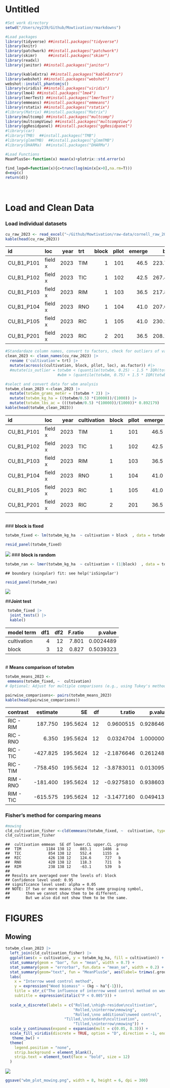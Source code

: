 Untitled
================

``` r
#Set work directory
setwd("/Users/ey239/Github/Mowtivation/rmarkdowns")

#Load packages 
library(tidyverse) ##install.packages("tidyverse")
library(knitr)
library(patchwork) ##install.packages("patchwork")
library(skimr)     ##install.packages("skimr")
library(readxl)
library(janitor) ##install.packages("janitor")

library(kableExtra) ##install.packages("kableExtra")
library(webshot) ##install.packages("webshot")
webshot::install_phantomjs()
library(viridis) ##install.packages("viridis")
library(lme4) ##install.packages("lme4")
library(lmerTest) ##install.packages("lmerTest")
library(emmeans) ##install.packages("emmeans")
library(rstatix) ##install.packages("rstatix")
#library(Matrix) ##install.packages("Matrix")
library(multcomp) ##install.packages("multcomp")
library(multcompView) ##install.packages("multcompView")
library(ggResidpanel) ##install.packages("ggResidpanel")
#library(car)
#library(TMB)  ##install.packages("TMB")
#library(glmmTMB)  ##install.packages("glmmTMB")
#library(DHARMa)  ##install.packages("DHARMa")

#Load Functions
MeanPlusSe<-function(x) mean(x)+plotrix::std.error(x)

find_logw0=function(x){c=trunc(log(min(x[x>0],na.rm=T)))
d=exp(c)
return(d)}
```

<br>

# **Load and Clean Data**

### **Load individual datasets**

``` r
cu_raw_2023 <- read_excel("~/Github/Mowtivation/raw-data/cornell_raw_2023.xlsx")
kable(head(cu_raw_2023))
```

| id | loc | year | trt | block | pllot | emerge | bbm | intrabm | interbm | totwbm | totmbm | beanden | beanyd |
|:---|:---|---:|:---|---:|---:|---:|---:|---:|---:|---:|:---|---:|---:|
| CU_B1_P101 | field x | 2023 | TIM | 1 | 101 | 46.5 | 223.740 | 19.000 | 44.490 | 63.490 | Na | 34.5 | 417.21 |
| CU_B1_P102 | field x | 2023 | TIC | 1 | 102 | 42.5 | 267.460 | 30.975 | 0.720 | 31.695 | Na | 39.5 | 565.54 |
| CU_B1_P103 | field x | 2023 | RIM | 1 | 103 | 36.5 | 217.890 | 0.950 | 6.890 | 3.920 | 285.95 | 37.5 | 449.93 |
| CU_B1_P104 | field x | 2023 | RNO | 1 | 104 | 41.0 | 207.675 | 0.660 | 45.735 | 46.395 | 241.03 | 35.0 | 412.59 |
| CU_B1_P105 | field x | 2023 | RIC | 1 | 105 | 41.0 | 230.285 | 0.495 | 22.025 | 22.520 | 306.64 | 39.0 | 473.79 |
| CU_B1_P201 | field x | 2023 | RIC | 2 | 201 | 36.5 | 208.105 | 6.395 | 19.460 | 25.855 | 370.94499999999999 | 33.5 | 484.04 |

``` r
#Standardaze column names, convert to factors, check for outliers of variable**
clean_2023 <- clean_names(cu_raw_2023) |>  
  rename ('cultivation'= trt) |> 
  mutate(across(c(cultivation, block, pllot, loc), as.factor)) #|> 
  #mutate(is_outlier = totwbm < (quantile(totwbm, 0.25) - 1.5 * IQR(totwbm)) |
                       #wbm > (quantile(totwbm, 0.75) + 1.5 * IQR(totwbm)))

#select and convert data for wbm analysis
totwbm_clean_2023 <-clean_2023 |>              
  mutate(totwbm_grams_meter = (totwbm * 2)) |> 
  mutate(totwbm_kg_ha = ((totwbm/0.5) *(10000))/(1000)) |>
  mutate(totwbm_lbs_ac = (((totwbm/0.5) *(10000))/(1000))* 0.892179)
kable(head(totwbm_clean_2023)) 
```

| id | loc | year | cultivation | block | pllot | emerge | bbm | intrabm | interbm | totwbm | totmbm | beanden | beanyd | totwbm_grams_meter | totwbm_kg_ha | totwbm_lbs_ac |
|:---|:---|---:|:---|:---|:---|---:|---:|---:|---:|---:|:---|---:|---:|---:|---:|---:|
| CU_B1_P101 | field x | 2023 | TIM | 1 | 101 | 46.5 | 223.740 | 19.000 | 44.490 | 63.490 | Na | 34.5 | 417.21 | 126.98 | 1269.8 | 1132.88889 |
| CU_B1_P102 | field x | 2023 | TIC | 1 | 102 | 42.5 | 267.460 | 30.975 | 0.720 | 31.695 | Na | 39.5 | 565.54 | 63.39 | 633.9 | 565.55227 |
| CU_B1_P103 | field x | 2023 | RIM | 1 | 103 | 36.5 | 217.890 | 0.950 | 6.890 | 3.920 | 285.95 | 37.5 | 449.93 | 7.84 | 78.4 | 69.94683 |
| CU_B1_P104 | field x | 2023 | RNO | 1 | 104 | 41.0 | 207.675 | 0.660 | 45.735 | 46.395 | 241.03 | 35.0 | 412.59 | 92.79 | 927.9 | 827.85289 |
| CU_B1_P105 | field x | 2023 | RIC | 1 | 105 | 41.0 | 230.285 | 0.495 | 22.025 | 22.520 | 306.64 | 39.0 | 473.79 | 45.04 | 450.4 | 401.83742 |
| CU_B1_P201 | field x | 2023 | RIC | 2 | 201 | 36.5 | 208.105 | 6.395 | 19.460 | 25.855 | 370.94499999999999 | 33.5 | 484.04 | 51.71 | 517.1 | 461.34576 |

<br> \### **block is fixed**

``` r
totwbm_fixed <- lm(totwbm_kg_ha  ~ cultivation + block  , data = totwbm_clean_2023)

resid_panel(totwbm_fixed)
```

![](totweed_biomass_files/figure-gfm/unnamed-chunk-4-1.png)<!-- --> \###
**block is random**

``` r
totwbm_ran <- lmer(totwbm_kg_ha  ~ cultivation + (1|block)  , data = totwbm_clean_2023)
```

    ## boundary (singular) fit: see help('isSingular')

``` r
resid_panel(totwbm_ran)
```

![](totweed_biomass_files/figure-gfm/unnamed-chunk-5-1.png)<!-- -->

\##**Joint test**

``` r
 totwbm_fixed |> 
  joint_tests() |> 
  kable()  
```

| model term  | df1 | df2 | F.ratio |   p.value |
|:------------|----:|----:|--------:|----------:|
| cultivation |   4 |  12 |   7.801 | 0.0024489 |
| block       |   3 |  12 |   0.827 | 0.5039323 |

<br> \# **Means comparison of totwbm**

``` r
totwbm_means_2023 <- 
 emmeans(totwbm_fixed, ~  cultivation)
# Optional: Adjust for multiple comparisons (e.g., using Tukey's method)

pairwise_comparisons<- pairs(totwbm_means_2023) 
kable(head(pairwise_comparisons))
```

| contrast  | estimate |       SE |  df |    t.ratio |   p.value |
|:----------|---------:|---------:|----:|-----------:|----------:|
| RIC - RIM |  187.750 | 195.5624 |  12 |  0.9600515 | 0.9286462 |
| RIC - RNO |    6.350 | 195.5624 |  12 |  0.0324704 | 1.0000000 |
| RIC - TIC | -427.825 | 195.5624 |  12 | -2.1876646 | 0.2612488 |
| RIC - TIM | -758.450 | 195.5624 |  12 | -3.8783011 | 0.0130957 |
| RIM - RNO | -181.400 | 195.5624 |  12 | -0.9275810 | 0.9386030 |
| RIM - TIC | -615.575 | 195.5624 |  12 | -3.1477160 | 0.0494139 |

### **Fisher’s method for comparing means**

``` r
#mowing
cld_cultivation_fisher <-cld(emmeans(totwbm_fixed, ~  cultivation, type = "response"), Letters = letters, sort = TRUE, adjust="none", reversed=TRUE)
cld_cultivation_fisher
```

    ##  cultivation emmean  SE df lower.CL upper.CL .group
    ##  TIM           1184 138 12    883.1     1486  a    
    ##  TIC            854 138 12    552.4     1155  a    
    ##  RIC            426 138 12    124.6      727   b   
    ##  RNO            420 138 12    118.3      721   b   
    ##  RIM            238 138 12    -63.1      539   b   
    ## 
    ## Results are averaged over the levels of: block 
    ## Confidence level used: 0.95 
    ## significance level used: alpha = 0.05 
    ## NOTE: If two or more means share the same grouping symbol,
    ##       then we cannot show them to be different.
    ##       But we also did not show them to be the same.

# **FIGURES**

## **Mowing**

``` r
totwbm_clean_2023 |> 
  left_join(cld_cultivation_fisher) |> 
  ggplot(aes(x = cultivation, y = totwbm_kg_ha, fill = cultivation)) +
  stat_summary(geom = "bar", fun = "mean", width = 0.7) +
  stat_summary(geom = "errorbar", fun.data = "mean_se", width = 0.2) +
  stat_summary(geom="text", fun = "MeanPlusSe", aes(label= trimws(.group)),size=6.5,vjust=-0.5) +
  labs(
    x = "Interrow weed control method",
    y = expression("Weed biomass" ~ (kg ~ ha^{-1})),
    title = str_c("The influence of interrow weed control method on weed biomass"),
    subtitle = expression(italic("P < 0.005"))) +
  
  scale_x_discrete(labels = c("Rolled,\nhigh-residue\ncultivation",
                              "Rolled,\ninterrow\nmowing",
                              "Rolled,\nno additional\nweed control",
                          "Tilled,\nstandard\ncultivation",
                              "Tilled,\ninterrow\nmowing")) +
  scale_y_continuous(expand = expansion(mult = c(0.05, 0.3))) +
  scale_fill_viridis(discrete = TRUE, option = "D", direction = -1, end = 0.9, begin = 0.1) +
   theme_bw() +
  theme(
    legend.position = "none",
    strip.background = element_blank(),
    strip.text = element_text(face = "bold", size = 12)
  )
```

![](totweed_biomass_files/figure-gfm/unnamed-chunk-9-1.png)<!-- -->

``` r
ggsave("wbm_plot_mowing.png", width = 8, height = 6, dpi = 300)
```
